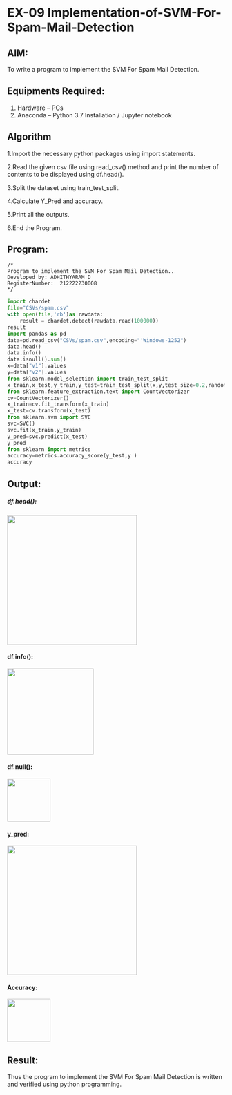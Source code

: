 # EX-09 Implementation-of-SVM-For-Spam-Mail-Detection

## AIM:
To write a program to implement the SVM For Spam Mail Detection.

## Equipments Required:
1. Hardware – PCs
2. Anaconda – Python 3.7 Installation / Jupyter notebook

## Algorithm
1.Import the necessary python packages using import statements.

2.Read the given csv file using read_csv() method and print the number of contents to be displayed using df.head().

3.Split the dataset using train_test_split.

4.Calculate Y_Pred and accuracy.

5.Print all the outputs.

6.End the Program.

## Program:
```
/*
Program to implement the SVM For Spam Mail Detection..
Developed by: ADHITHYARAM D
RegisterNumber:  212222230008
*/
```
```python
import chardet 
file="CSVs/spam.csv"
with open(file,'rb')as rawdata: 
    result = chardet.detect(rawdata.read(100000)) 
result
import pandas as pd 
data=pd.read_csv("CSVs/spam.csv",encoding="'Windows-1252") 
data.head()
data.info()
data.isnull().sum()
x=data["v1"].values 
y=data["v2"].values
from sklearn.model_selection import train_test_split 
x_train,x_test,y_train,y_test=train_test_split(x,y,test_size=0.2,random_state=0)
from sklearn.feature_extraction.text import CountVectorizer 
cv=CountVectorizer()
x_train=cv.fit_transform(x_train) 
x_test=cv.transform(x_test)
from sklearn.svm import SVC 
svc=SVC() 
svc.fit(x_train,y_train) 
y_pred=svc.predict(x_test) 
y_pred
from sklearn import metrics 
accuracy=metrics.accuracy_score(y_test,y )  
accuracy
```

## Output:
##### df.head():
<img src = "https://github.com/Adhithyaram29D/Implementation-of-SVM-For-Spam-Mail-Detection/assets/119393540/f59f30db-3832-4701-b5ec-0381c9fc0af2" width="300">

#### df.info():
<img src = "https://github.com/Adhithyaram29D/Implementation-of-SVM-For-Spam-Mail-Detection/assets/119393540/43c833c1-9f69-4fc0-8566-4a92e2407d29" width="200">

#### df.null():
<img src = "https://github.com/Adhithyaram29D/Implementation-of-SVM-For-Spam-Mail-Detection/assets/119393540/41fd497f-32b9-4c1e-9f83-aac4252f4804" width="100">

#### y_pred:
<img src = "https://github.com/Adhithyaram29D/Implementation-of-SVM-For-Spam-Mail-Detection/assets/119393540/039c0e79-4bfc-474a-83e1-445165e67962" width="300">

#### Accuracy:
<img src = "https://github.com/Adhithyaram29D/Implementation-of-SVM-For-Spam-Mail-Detection/assets/119393540/888b825d-0e49-4a1e-a26f-babce1862d07" width="100">

## Result:
Thus the program to implement the SVM For Spam Mail Detection is written and verified using python programming.
